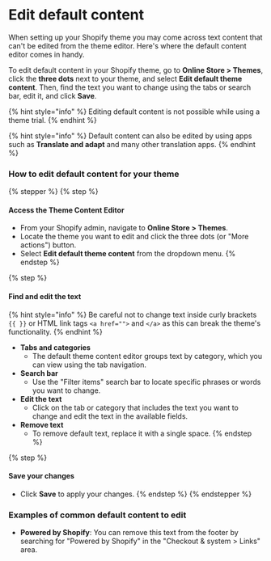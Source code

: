 # Edit default content

When setting up your Shopify theme you may come across text content that can't be edited from the theme editor. Here's where the default content editor comes in handy.

To edit default content in your Shopify theme, go to **Online Store > Themes**, click the **three dots** next to your theme, and select **Edit default theme content**. Then, find the text you want to change using the tabs or search bar, edit it, and click **Save**.&#x20;

{% hint style="info" %}
Editing default content is not possible while using a theme trial.
{% endhint %}

{% hint style="info" %}
Default content can also be edited by using apps such as **Translate and adapt** and many other translation apps.
{% endhint %}



### How to edit default content for your theme

{% stepper %}
{% step %}
#### Access the Theme Content Editor

* From your Shopify admin, navigate to **Online Store > Themes**.
* Locate the theme you want to edit and click the three dots (or "More actions") button.
* Select **Edit default theme content** from the dropdown menu.&#x20;
{% endstep %}

{% step %}
#### Find and edit the text

{% hint style="info" %}
Be careful not to change text inside curly brackets `{{ }}` or HTML link tags `<a href="">` and `</a>` as this can break the theme's functionality.&#x20;
{% endhint %}

* **Tabs and categories**
  * The default theme content editor groups text by category, which you can view using the tab navigation.&#x20;
* **Search bar**
  * Use the "Filter items" search bar to locate specific phrases or words you want to change.&#x20;
* **Edit the text**
  * Click on the tab or category that includes the text you want to change and edit the text in the available fields.&#x20;
* **Remove text**
  * To remove default text, replace it with a single space.&#x20;
{% endstep %}

{% step %}
#### Save your changes

* Click **Save** to apply your changes.
{% endstep %}
{% endstepper %}



### Examples of common default content to edit

* **Powered by Shopify**: You can remove this text from the footer by searching for "Powered by Shopify" in the "Checkout & system > Links" area.
